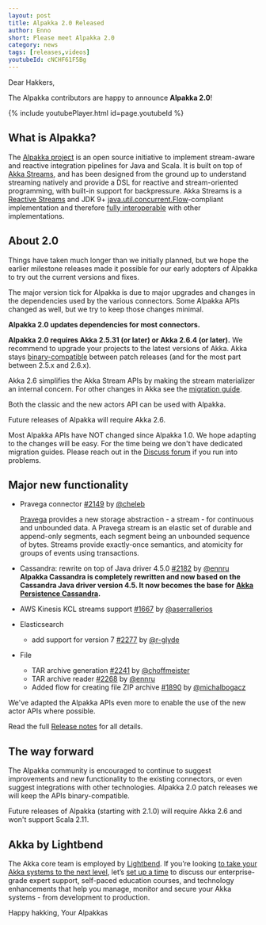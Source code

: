 ```yaml
---
layout: post
title: Alpakka 2.0 Released
author: Enno
short: Please meet Alpakka 2.0
category: news
tags: [releases,videos]
youtubeId: cNCHF61F5Bg
---
```


Dear Hakkers,

The Alpakka contributors are happy to announce **Alpakka 2.0**!

{% include youtubePlayer.html id=page.youtubeId %}


## What is Alpakka?

The [Alpakka project](https://doc.akka.io/docs/alpakka/current/) is an open source initiative to implement stream-aware and reactive integration pipelines for Java and Scala. It is built on top of [Akka Streams](https://doc.akka.io/docs/akka/current/stream/index.html), and has been designed from the ground up to understand streaming natively and provide a DSL for reactive and stream-oriented programming, with built-in support for backpressure. Akka Streams is a [Reactive Streams](https://www.reactive-streams.org/) and JDK 9+ [java.util.concurrent.Flow](https://docs.oracle.com/javase/10/docs/api/java/util/concurrent/Flow.html)-compliant implementation and therefore [fully interoperable](https://doc.akka.io/docs/akka/current/general/stream/stream-design.html#interoperation-with-other-reactive-streams-implementations) with other implementations.

## About 2.0

Things have taken much longer than we initially planned, but we hope the earlier milestone releases made it possible for our early adopters of Alpakka to try out the current versions and fixes.

The major version tick for Alpakka is due to major upgrades and changes in the dependencies used by the various connectors. Some Alpakka APIs changed as well, but we try to keep those changes minimal.

**Alpakka 2.0 updates dependencies for most connectors.**

**Alpakka 2.0 requires Akka 2.5.31 (or later) or Akka 2.6.4 (or later).** We recommend to upgrade your projects to the latest versions of Akka. Akka stays [binary-compatible](https://doc.akka.io/docs/akka/current/common/binary-compatibility-rules.html#binary-compatibility-rules) between patch releases (and for the most part between 2.5.x and 2.6.x).

Akka 2.6 simplifies the Akka Stream APIs by making the stream materializer an internal concern. For other changes in Akka see the [migration guide](https://doc.akka.io/docs/akka/current/project/migration-guide-2.5.x-2.6.x.html#akka-stream-changes).

Both the classic and the new actors API can be used with Alpakka.

Future releases of Alpakka will require Akka 2.6.

Most Alpakka APIs have NOT changed since Alpakka 1.0. We hope adapting to the changes will be easy. For the time being we don't have dedicated migration guides. Please reach out in the [Discuss forum](https://discuss.akka.io/streams-and-alpakka/18) if you run into problems.


## Major new functionality

- Pravega connector [#2149](https://github.com/akka/alpakka/issues/2149) by [@cheleb](https://github.com/cheleb)
   
    [Pravega](https://cncf.pravega.io/) provides a new storage abstraction - a stream - for continuous and unbounded data. A Pravega stream is an elastic set of durable and append-only segments, each segment being an unbounded sequence of bytes. Streams provide exactly-once semantics, and atomicity for groups of events using transactions.

- Cassandra: rewrite on top of Java driver 4.5.0 [#2182](https://github.com/akka/alpakka/issues/2182) by [@ennru](https://github.com/ennru)
    **Alpakka Cassandra is completely rewritten and now based on the Cassandra Java driver version 4.5. It now becomes the base for [Akka Persistence Cassandra](https://doc.akka.io/docs/akka-persistence-cassandra/1.0/).**

- AWS Kinesis KCL streams support [#1667](https://github.com/akka/alpakka/issues/1667) by [@aserrallerios](https://github.com/aserrallerios)

- Elasticsearch
    - add support for version 7 [#2277](https://github.com/akka/alpakka/issues/2277) by [@r-glyde](https://github.com/r-glyde)

- File 
    - TAR archive generation [#2241](https://github.com/akka/alpakka/issues/2241) by [@choffmeister](https://github.com/choffmeister)
    - TAR archive reader [#2268](https://github.com/akka/alpakka/issues/2268) by [@ennru](https://github.com/ennru)
    - Added flow for creating file ZIP archive [#1890](https://github.com/akka/alpakka/pull/1890) by [@michalbogacz](https://github.com/michalbogacz)

We've adapted the Alpakka APIs even more to enable the use of the new actor APIs where possible.

Read the full [Release notes](https://doc.akka.io/docs/alpakka/2.0/release-notes/2.0.x.html) for all details.


## The way forward

The Alpakka community is encouraged to continue to suggest improvements and new functionality to the existing connectors, or even suggest integrations with other technologies. Alpakka 2.0 patch releases we will keep the APIs binary-compatible.

Future releases of Alpakka (starting with 2.1.0) will require Akka 2.6 and won't support Scala 2.11.


## Akka by Lightbend

The Akka core team is employed by [Lightbend](https://www.lightbend.com/). If you’re looking [to take your Akka systems to the next level](https://www.lightbend.com/akka#subscription), let’s [set up a time](https://www.lightbend.com/contact) to discuss our enterprise-grade expert support, self-paced education courses, and technology enhancements that help you manage, monitor and secure your Akka systems - from development to production.

Happy hakking,
Your Alpakkas
